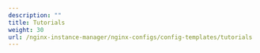 ```yaml
---
description: ""
title: Tutorials
weight: 30
url: /nginx-instance-manager/nginx-configs/config-templates/tutorials
---
```



